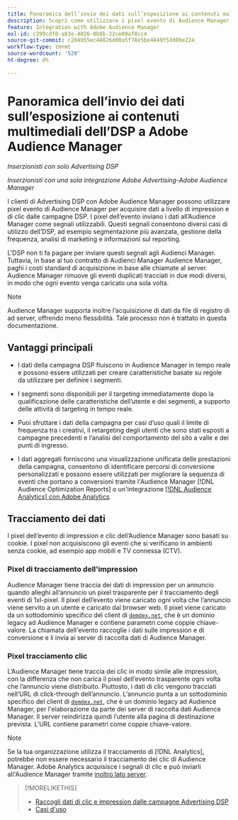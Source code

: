 ```yaml
---
title: Panoramica dell’invio dei dati sull’esposizione ai contenuti multimediali dell’DSP a Adobe Audience Manager
description: Scopri come utilizzare i pixel evento di Audience Manager per acquisire dati a livello di impression e di clic dalle campagne Advertising DSP
feature: Integration with Adobe Audience Manager
exl-id: c299cdf0-a83e-4026-8b8b-22ce08af0cc4
source-git-commit: c204955ec48826d00a5f78e5be4849f53d09e224
workflow-type: tm+mt
source-wordcount: '529'
ht-degree: 0%

---
```


# Panoramica dell’invio dei dati sull’esposizione ai contenuti multimediali dell’DSP a Adobe Audience Manager

*Inserzionisti con solo Advertising DSP*

*Inserzionisti con una sola integrazione Adobe Advertising-Adobe Audience Manager*

I clienti di Advertising DSP con Adobe Audience Manager possono utilizzare pixel evento di Audience Manager per acquisire dati a livello di impression e di clic dalle campagne DSP. I pixel dell’evento inviano i dati all’Audience Manager come segnali utilizzabili. Questi segnali consentono diversi casi di utilizzo dell’DSP, ad esempio segmentazione più avanzata, gestione della frequenza, analisi di marketing e informazioni sul reporting.

L&#39;DSP non ti fa pagare per inviare questi segnali agli Audienci Manager. Tuttavia, in base al tuo contratto di Audienci Manager Audience Manager, paghi i costi standard di acquisizione in base alle chiamate al server. Audience Manager rimuove gli eventi duplicati tracciati in due modi diversi, in modo che ogni evento venga caricato una sola volta.

>[!NOTE]
>
> Audience Manager supporta inoltre l’acquisizione di dati da file di registro di ad server, offrendo meno flessibilità. Tale processo non è trattato in questa documentazione.

## Vantaggi principali

* I dati della campagna DSP fluiscono in Audience Manager in tempo reale e possono essere utilizzati per creare caratteristiche basate su regole da utilizzare per definire i segmenti.

* I segmenti sono disponibili per il targeting immediatamente dopo la qualificazione delle caratteristiche dell’utente e dei segmenti, a supporto delle attività di targeting in tempo reale.

* Puoi sfruttare i dati della campagna per casi d’uso quali il limite di frequenza tra i creativi, il retargeting degli utenti che sono stati esposti a campagne precedenti e l’analisi del comportamento del sito a valle e dei punti di ingresso.

* I dati aggregati forniscono una visualizzazione unificata delle prestazioni della campagna, consentono di identificare percorsi di conversione personalizzati e possono essere utilizzati per migliorare la sequenza di eventi che portano a conversioni tramite l&#39;Audience Manager [!DNL Audience Optimization Reports] o un&#39;integrazione [[!DNL Audience Analytics] con Adobe Analytics](/help/integrations/audience-manager/audience-analytics.md).

## Tracciamento dei dati

I pixel dell’evento di impression e clic dell’Audience Manager sono basati su cookie. I pixel non acquisiscono gli eventi che si verificano in ambienti senza cookie, ad esempio app mobili e TV connessa (CTV).<!-- 6/24: CTV inventory isn't clickable, and impression tracking would be lost when we convert users from IP to cookies. -->

### Pixel di tracciamento dell&#39;impression

Audience Manager tiene traccia dei dati di impression per un annuncio quando alleghi all’annuncio un pixel trasparente per il tracciamento degli eventi di 1xl-pixel. Il pixel dell’evento viene caricato ogni volta che l’annuncio viene servito a un utente e caricato dal browser web. Il pixel viene caricato da un sottodominio specifico del client di [`demdex.net`](https://experienceleague.adobe.com/docs/audience-manager/user-guide/reference/demdex-calls.html), che è un dominio legacy ad Audience Manager e contiene parametri come coppie chiave-valore. La chiamata dell&#39;evento raccoglie i dati sulle impression e di conversione e li invia ai server di raccolta dati di Audience Manager.

### Pixel tracciamento clic

L’Audience Manager tiene traccia dei clic in modo simile alle impression, con la differenza che non carica il pixel dell’evento trasparente ogni volta che l’annuncio viene distribuito. Piuttosto, i dati di clic vengono tracciati nell’URL di click-through dell’annuncio. L&#39;annuncio punta a un sottodominio specifico del client di [`demdex.net`](https://experienceleague.adobe.com/docs/audience-manager/user-guide/reference/demdex-calls.html), che è un dominio legacy ad Audience Manager, per l&#39;elaborazione da parte dei server di raccolta dati Audience Manager. Il server reindirizza quindi l’utente alla pagina di destinazione prevista. L’URL contiene parametri come coppie chiave-valore.

>[!NOTE]
>
>Se la tua organizzazione utilizza il tracciamento di [!DNL Analytics], potrebbe non essere necessario il tracciamento dei clic di Audience Manager. Adobe Analytics acquisisce i segnali di clic e può inviarli all&#39;Audience Manager tramite [inoltro lato server](https://experienceleague.adobe.com/docs/analytics/admin/admin-tools/server-side-forwarding/ssf.html).

>[!MORELIKETHIS]
>
>* [Raccogli dati di clic e impression dalle campagne Advertising DSP](collect.md)
>* [Casi d&#39;uso](use-cases.md)
